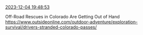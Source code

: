 [2023-12-04 19:48:53](https://mstdn.social/@hill_wanderer/111523878245873985)

Off-Road Rescues in Colorado Are Getting Out of Hand  <a href="https://www.outsideonline.com/outdoor-adventure/exploration-survival/drivers-stranded-colorado-passes/" target="_blank" rel="nofollow noopener noreferrer" translate="no">https://www.outsideonline.com/outdoor-adventure/exploration-survival/drivers-stranded-colorado-passes/</a>